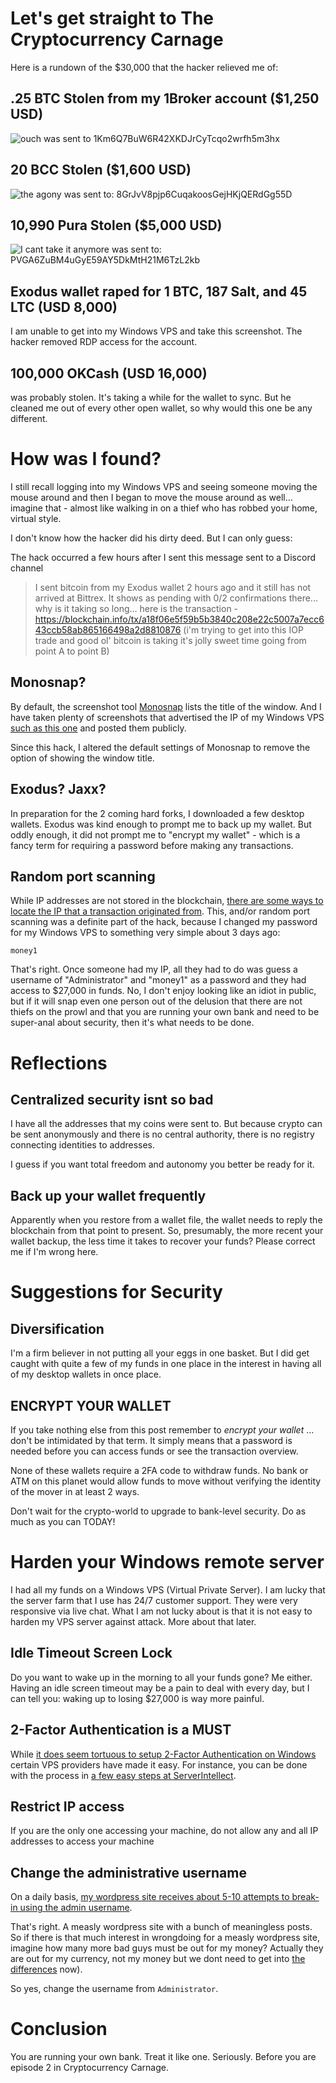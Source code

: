 # Let's get straight to The Cryptocurrency Carnage

Here is a rundown of the $30,000 that the hacker relieved me of:

## .25 BTC Stolen from my 1Broker account ($1,250 USD)
![ouch](https://monosnap.com/file/DD2jfoxplmsyeoRYVdbm7GeUscgkIt.png)
was sent to
1Km6Q7BuW6R42XKDJrCyTcqo2wrfh5m3hx

## 20 BCC Stolen ($1,600 USD)
![the agony](https://monosnap.com/file/oTjvF7kFFFSEeNDO888BQElkQpWxLR.png)
was sent to:
8GrJvV8pjp6CuqakoosGejHKjQERdGg55D

## 10,990 Pura Stolen ($5,000 USD)
![I cant take it anymore](https://monosnap.com/file/DKecVcLaqW1pGIaJLd4o2QfgFo3iW2.png)
was sent to:
PVGA6ZuBM4uGyE59AY5DkMtH21M6TzL2kb

## Exodus wallet raped for 1 BTC, 187 Salt, and 45 LTC (USD 8,000)
I am unable to get into my Windows VPS and take this screenshot. The
hacker removed RDP access for the account.

## 100,000 OKCash (USD 16,000)
was probably stolen. It's taking a while for the wallet to sync. But
he cleaned me out of every other open wallet, so why would this one be
any different.

# How was I found?

I still recall logging into my
Windows VPS and seeing someone moving the mouse around and then I
began to move the mouse around as well... imagine that - almost like
walking in on a thief who has robbed your home, virtual style.

I don't know how the hacker did his dirty deed. But I can only guess:

The hack occurred a few hours after I sent this message sent to a
Discord channel
> I sent bitcoin from my Exodus wallet 2 hours ago and it still has not arrived at Bittrex. It shows as pending with 0/2 confirmations there... why is it taking so long... here is the transaction - https://blockchain.info/tx/a18f06e5f59b5b3840c208e22c5007a7ecc643ccb58ab865166498a2d8810876
(i'm trying to get into this IOP trade and good ol' bitcoin is taking it's jolly sweet time going from point A to point B)

## Monosnap?
By default, the screenshot tool [Monosnap](https://monosnap.com) lists
the title of the window. And I have taken plenty of screenshots that
advertised the IP of my Windows
VPS
[such as this one](https://monosnap.com/file/d5epIdkbvyJXjx0Sj7DnMEqX1FR0OM) and
posted them publicly.

Since this hack, I altered the default settings of Monosnap to remove
the option of showing the window title.

## Exodus? Jaxx?
In preparation for the 2 coming hard forks, I downloaded a few desktop
wallets. Exodus was kind enough to prompt me to back up my wallet. But
oddly enough, it did not prompt me to "encrypt my wallet" - which is a
fancy term for requiring a password before making any transactions.

## Random port scanning
While IP addresses are not stored in the blockchain, [there are some
ways to locate the IP that a transaction originated from](https://bitcoin.stackexchange.com/questions/193/how-do-i-see-the-ip-address-of-a-bitcoin-transaction). This,
and/or random port scanning was a definite part of the hack, because I
changed my password for my Windows VPS to something very simple about
3 days ago:

    money1

That's right. Once someone had my IP, all they had to do was guess a
username of "Administrator" and "money1" as a password and they had
access to $27,000 in funds. No, I don't enjoy looking like an idiot in
public, but if it will snap
even one person out of the delusion that there are not thiefs on the
prowl and that you are running your own bank and need to be super-anal
about security, then it's what needs to be done.

# Reflections

## Centralized security isnt so bad

I have all the addresses that my coins were sent to. But
because crypto can be sent anonymously and there is no central
authority, there is no registry connecting identities to addresses.

I guess if you want total freedom and autonomy you better be ready for
it.

## Back up your wallet frequently

Apparently when you restore from a wallet file, the wallet needs to
reply the blockchain from that point to present. So, presumably, the
more recent your wallet backup, the less time it takes to recover your
funds? Please correct me if I'm wrong here.

# Suggestions for Security

## Diversification

I'm a firm believer in not putting all your eggs in one basket. But I
did get caught with quite a few of my funds in one place in the
interest in having all of my desktop wallets in once place.

## ENCRYPT YOUR WALLET

If you take nothing else from this post remember to *encrypt your
wallet* ... don't be intimidated by that term. It simply means that a
password is needed before you can access funds or see the transaction
overview.

None of these wallets require a 2FA code to withdraw funds. No bank or
ATM on this planet would allow funds to move without verifying the
identity of the mover in at least 2 ways.

Don't wait for the crypto-world to upgrade to bank-level security. Do
as much as you can TODAY!

# Harden your Windows remote server

I had all my funds on a Windows VPS (Virtual Private Server). I am
lucky that the server farm that I use has 24/7 customer support. They
were very responsive via live chat. What I am not lucky about is that
it is not easy to harden my VPS server against attack. More about that
later.

## Idle Timeout Screen Lock

Do you want to wake up in the morning to all your funds gone? Me
either. Having an idle screen timeout may be a pain to deal with every
day, but I can tell you: waking up to losing $27,000 is way more
painful.

## 2-Factor Authentication is a MUST

While
[it does seem tortuous to setup 2-Factor Authentication on Windows](https://docs.microsoft.com/en-us/windows-server/remote/remote-desktop-services/rds-plan-mfa) certain
VPS providers have made it easy. For instance, you can be done with
the process
in
[a few easy steps at ServerIntellect](https://www.serverintellect.com/support/2-factor/rdp-2-factor-login/).

## Restrict IP access

If you are the only one accessing your machine, do not allow any and
all IP addresses to access your machine

## Change the administrative username

On a daily basis, [my wordpress site receives about 5-10 attempts to
break-in using the admin username](https://monosnap.com/file/iS2FujOIhOxxqlSxLL6z4nszQNGUH9).

That's right. A measly wordpress site with a bunch of meaningless
posts. So if there is that much interest in wrongdoing for a measly
wordpress site, imagine how many more bad guys must be out for my
money? Actually they are out for my currency, not my money but we dont
need to get
into [the differences](https://www.youtube.com/watch?v=DyV0OfU3-FU)
now).

So yes, change the username from `Administrator`.

# Conclusion

You are running your own bank. Treat it like one. Seriously. Before
you are episode 2 in Cryptocurrency Carnage.

